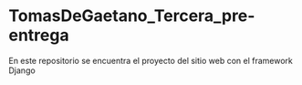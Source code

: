 # TomasDeGaetano_Tercera_pre-entrega
En este repositorio se encuentra el proyecto del sitio web con el framework Django
